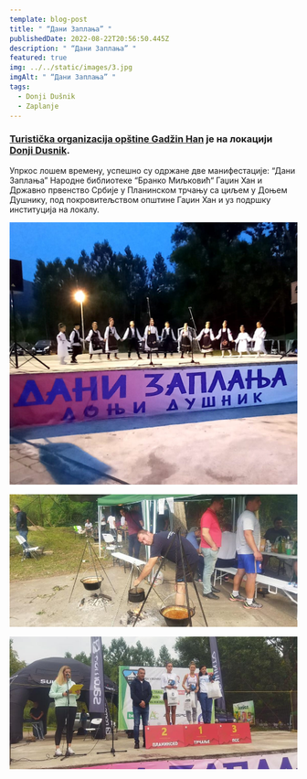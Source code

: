 ```yaml
---
template: blog-post
title: " “Дани Заплања” "
publishedDate: 2022-08-22T20:56:50.445Z
description: " “Дани Заплања” "
featured: true
img: ../../static/images/3.jpg
imgAlt: " “Дани Заплања” "
tags:
  - Donji Dušnik
  - Zaplanje
---
```

### **[Turistička organizacija opštine Gadžin Han](http://gadzinhan.rs/preduzeca-i-ustanove/turisticka-organizacija/)** је на локацији **[Donji Dusnik](https://www.facebook.com/Donji-Dusnik-108024572564982/?__cft__[0]=AZWNz0zONN-fsWiR5_G53AKRQYH6OeXxt0-NcqpO-ABsO6Gj7ee9MAL_6aX3kvJFgMPwDP1u-9ZOtg8RkGv5T8ge0AuihrvnB-HvCm3OcTAhE6p6SWBwa3HqLLmPvYsZx0i73RXbhsukYgOeIU5b1kfGQ3r_4ztv1nU-_NBlEKdE5x2iNYuH0bmW6-1cGuUGg0aR9MfS_Z61vjrGy735qFfU&__tn__=kC%2CP-y-R)**.

Упркос лошем времену, успешно су одржане две манифестације: “Дани Заплања” Народне библиотеке “Бранко Миљковић“ Гаџин Хан и Државно првенство Србије у [](<>)Планинском трчању са циљем у Доњем Душнику, под покровитељством општине Гаџин Хан и уз подршку институција на локалу.

![](../../static/images/1.jpg " “Дани Заплања”  2022")

![](../../static/images/2.jpg " “Дани Заплања”  2022")

![](../../static/images/3.jpg " “Дани Заплања”  2022")